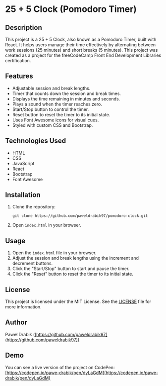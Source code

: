 # 25 + 5 Clock (Pomodoro Timer)

## Description

This project is a 25 + 5 Clock, also known as a Pomodoro Timer, built with React. It helps users manage their time effectively by alternating between work sessions (25 minutes) and short breaks (5 minutes). This project was created as a project for the freeCodeCamp Front End Development Libraries certification.

## Features

*   Adjustable session and break lengths.
*   Timer that counts down the session and break times.
*   Displays the time remaining in minutes and seconds.
*   Plays a sound when the timer reaches zero.
*   Start/Stop button to control the timer.
*   Reset button to reset the timer to its initial state.
*   Uses Font Awesome icons for visual cues.
*   Styled with custom CSS and Bootstrap.

## Technologies Used

*   HTML
*   CSS
*   JavaScript
*   React
*   Bootstrap
*   Font Awesome

## Installation

1.  Clone the repository:
    ```
    git clone https://github.com/paweldrabik97/pomodoro-clock.git
    ```
2.  Open `index.html` in your browser.

## Usage

1.  Open the `index.html` file in your browser.
2.  Adjust the session and break lengths using the increment and decrement buttons.
3.  Click the "Start/Stop" button to start and pause the timer.
4.  Click the "Reset" button to reset the timer to its initial state.

## License

This project is licensed under the MIT License. See the [LICENSE](https://opensource.org/licenses/MIT) file for more information.

## Author

Paweł Drabik ([https://github.com/paweldrabik97](https://github.com/paweldrabik97))

## Demo

You can see a live version of the project on CodePen: [https://codepen.io/pawe-drabik/pen/dyLaGdM](https://codepen.io/pawe-drabik/pen/dyLaGdM)
